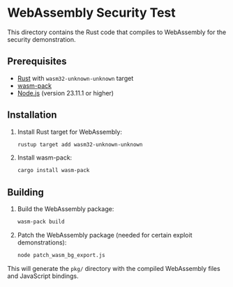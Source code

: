 

# WebAssembly Security Test

This directory contains the Rust code that compiles to WebAssembly for the security demonstration.

## Prerequisites

- [Rust](https://www.rust-lang.org/tools/install) with `wasm32-unknown-unknown` target
- [wasm-pack](https://rustwasm.github.io/wasm-pack/installer/)
- [Node.js](https://nodejs.org/) (version 23.11.1 or higher)

## Installation

1. Install Rust target for WebAssembly:
   ```bash
   rustup target add wasm32-unknown-unknown
   ```

2. Install wasm-pack:
   ```bash
   cargo install wasm-pack
   ```

## Building

1. Build the WebAssembly package:
   ```bash
   wasm-pack build
   ```

2. Patch the WebAssembly package (needed for certain exploit demonstrations):
   ```bash
   node patch_wasm_bg_export.js
   ```

This will generate the `pkg/` directory with the compiled WebAssembly files and JavaScript bindings.

